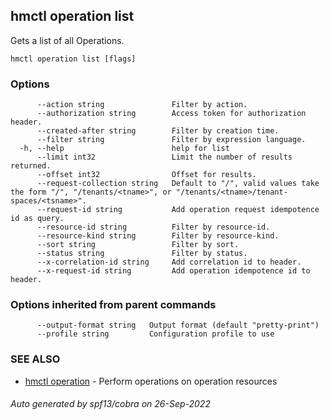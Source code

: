 ## hmctl operation list

Gets a list of all Operations.

```
hmctl operation list [flags]
```

### Options

```
      --action string               Filter by action.
      --authorization string        Access token for authorization header.
      --created-after string        Filter by creation time.
      --filter string               Filter by expression language.
  -h, --help                        help for list
      --limit int32                 Limit the number of results returned.
      --offset int32                Offset for results.
      --request-collection string   Default to "/", valid values take the form "/", "/tenants/<tname>", or "/tenants/<tname>/tenant-spaces/<tsname>".
      --request-id string           Add operation request idempotence id as query.
      --resource-id string          Filter by resource-id.
      --resource-kind string        Filter by resource-kind.
      --sort string                 Filter by sort.
      --status string               Filter by status.
      --x-correlation-id string     Add correlation id to header.
      --x-request-id string         Add operation idempotence id to header.
```

### Options inherited from parent commands

```
      --output-format string   Output format (default "pretty-print")
      --profile string         Configuration profile to use
```

### SEE ALSO

* [hmctl operation](hmctl_operation.md)	 - Perform operations on operation resources

###### Auto generated by spf13/cobra on 26-Sep-2022
